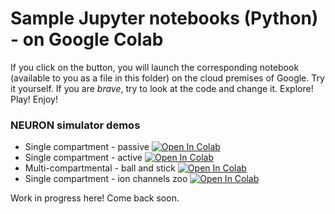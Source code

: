 # Sample Jupyter notebooks (Python) - on Google Colab

If you click on the button, you will launch the corresponding notebook (available to you as a file in this folder) on the cloud premises of Google.
Try it yourself. If you are *brave*, try to look at the code and change it. Explore! Play! Enjoy!


### NEURON simulator demos
- Single compartment - passive [![Open In Colab](https://colab.research.google.com/assets/colab-badge.svg)](https://colab.research.google.com/github/mgiugliano/ModellingNeuralSystems/blob/main/notebooks/UNIMORE_NEURON_Tutorial_1.ipynb)
- Single compartment - active [![Open In Colab](https://colab.research.google.com/assets/colab-badge.svg)](https://colab.research.google.com/github/mgiugliano/ModellingNeuralSystems/blob/main/notebooks/UNIMORE_NEURON_Tutorial_2.ipynb)
- Multi-compartmental - ball and stick [![Open In Colab](https://colab.research.google.com/assets/colab-badge.svg)](https://colab.research.google.com/github/mgiugliano/ModellingNeuralSystems/blob/main/notebooks/UNIMORE_NEURON_Tutorial_3.ipynb)
- Single compartment - ion channels zoo [![Open In Colab](https://colab.research.google.com/assets/colab-badge.svg)](https://colab.research.google.com/github/mgiugliano/ModellingNeuralSystems/blob/main/notebooks/UNIMORE_NEURON_Tutorial_4.ipynb)


Work in progress here! Come back soon.

